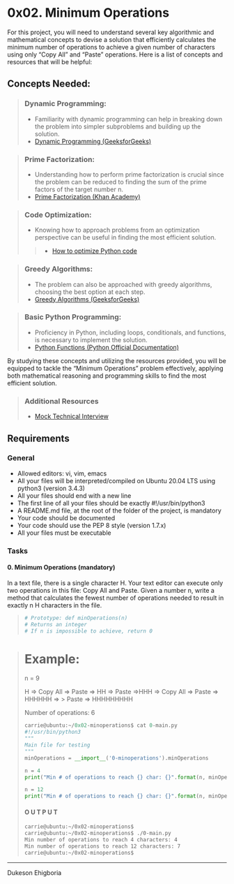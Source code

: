 # 0x02. Minimum Operations

For this project, you will need to understand several key algorithmic and mathematical concepts to devise a solution that efficiently calculates the minimum number of operations to achieve a given number of characters using only “Copy All” and “Paste” operations. Here is a list of concepts and resources that will be helpful:

## Concepts Needed:

> ### Dynamic Programming:
>
> - Familiarity with dynamic programming can help in breaking down the problem into simpler subproblems and building up the solution.
> - <a href="https://www.geeksforgeeks.org/dynamic-programming/" target="_blank">Dynamic Programming (GeeksforGeeks)</a>

> ### Prime Factorization:
>
> - Understanding how to perform prime factorization is crucial since the problem can be reduced to finding the sum of the prime factors of the target number n.
> - <a href="https://www.khanacademy.org/math/pre-algebra/pre-algebra-factors-multiples/pre-algebra-prime-factorization-prealg/v/prime-factorization" target="_blank">Prime Factorization (Khan Academy)</a>

> ### Code Optimization:
>
> - Knowing how to approach problems from an optimization perspective can be useful in finding the most efficient solution.
> > - <a href="https://stackify.com/how-to-optimize-python-code/" target="_blank">How to optimize Python code</a>

> ### Greedy Algorithms:
>
> - The problem can also be approached with greedy algorithms, choosing the best option at each step.
> - <a href="https://www.geeksforgeeks.org/greedy-algorithms/" target="_blank">Greedy Algorithms (GeeksforGeeks)</a>

> ### Basic Python Programming:
>
> - Proficiency in Python, including loops, conditionals, and functions, is necessary to implement the solution.
> - <a href="https://docs.python.org/3/tutorial/controlflow.html#defining-functions" target="_blank">Python Functions (Python Official Documentation)</a>

By studying these concepts and utilizing the resources provided, you will be equipped to tackle the “Minimum Operations” problem effectively, applying both mathematical reasoning and programming skills to find the most efficient solution.

> ### Additional Resources
>
> - <a href="https://www.youtube.com/watch?v=h4i4kjwncoU" target="_blank">Mock Technical Interview</a>

## Requirements

### General

- Allowed editors: vi, vim, emacs
- All your files will be interpreted/compiled on Ubuntu 20.04 LTS using python3 (version 3.4.3)
- All your files should end with a new line
- The first line of all your files should be exactly #!/usr/bin/python3
- A README.md file, at the root of the folder of the project, is mandatory
- Your code should be documented
- Your code should use the PEP 8 style (version 1.7.x)
- All your files must be executable

### Tasks

#### 0. Minimum Operations (mandatory)

In a text file, there is a single character H. Your text editor can execute only two operations in this file: Copy All and Paste. Given a number n, write a method that calculates the fewest number of operations needed to result in exactly n H characters in the file.

> ```python
> # Prototype: def minOperations(n)
> # Returns an integer
> # If n is impossible to achieve, return 0
> ```

> # Example:
> 
> n = 9
> 
> H => Copy All => Paste => HH => Paste =>HHH => Copy All => Paste => HHHHHH => > Paste => HHHHHHHHH
> 
> Number of operations: 6
>
>```python 
> carrie@ubuntu:~/0x02-minoperations$ cat 0-main.py
> #!/usr/bin/python3
> """
> Main file for testing
> """
> minOperations = __import__('0-minoperations').minOperations
>
> n = 4
> print("Min # of operations to reach {} char: {}".format(n, minOperations(n)))
> 
> n = 12
> print("Min # of operations to reach {} char: {}".format(n, minOperations(n)))
> ```
>
> #### O U T P U T
>
> ```bash
> carrie@ubuntu:~/0x02-minoperations$
> carrie@ubuntu:~/0x02-minoperations$ ./0-main.py
> Min number of operations to reach 4 characters: 4
> Min number of operations to reach 12 characters: 7
> carrie@ubuntu:~/0x02-minoperations$
> ```
>

---

Dukeson Ehigboria